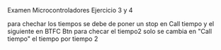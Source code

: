 Examen Microcontroladores
Ejercicio 3 y 4

para chechar los tiempos
se debe de poner un stop en Call tiempo y el siguiente en BTFC Btn
para checar el tiempo2 solo se cambia en "Call tiempo" el tiempo por tiempo 2
